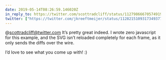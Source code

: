 ```yaml
---
date: 2019-05-14T08:26:59.146020Z
in_reply_to: https://twitter.com/scottradcliff/status/1127986667057491968
twitter: ["https://twitter.com/jkreeftmeijer/status/1128215109317349377"]
---
```

@scottradcliff@twitter.com It’s pretty great indeed. I wrote zero javascript for this example, and the SVG isn’t reloaded completely for each frame, as it only sends the diffs over the wire. 

I’d love to see what you come up with! :)
